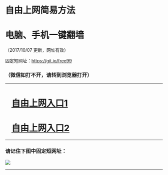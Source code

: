 ﻿# 自由上网简易方法

# 电脑、手机一键翻墙

（2017/10/07 更新，网址有效）

固定短网址：https://git.io/free99

### （微信如打不开，请转到浏览器打开）


***





# &nbsp;&nbsp; <a href="http://ft2392113147.fwq-tz-1001.info/fwqtz01.html?t=10070018202 " target="_blank">自由上网入口1</a>
# &nbsp;&nbsp; <a href="http://ft425318652.fwq-tz-1002.info/fwqtz02.html?t=1007001122 " target="_blank">自由上网入口2</a>
***

### 请记住下图中固定短网址：

<img src="https://s3-us-west-2.amazonaws.com/fwq-1001/yjfq-20170905okok.png" /> 


***

